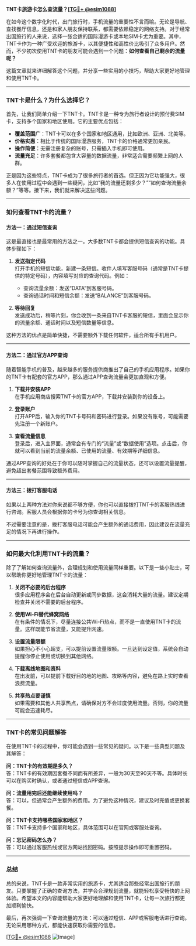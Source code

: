 **TNT卡旅游卡怎么查流量？[[TG💪+ @esim1088](https://t.me/s/esim1088)]**

在如今这个数字化时代，出门旅行时，手机流量的重要性不言而喻。无论是导航、查找餐厅信息，还是和家人朋友保持联系，都需要依赖稳定的网络支持。对于经常出国旅行的人来说，选择一张合适的国际漫游卡或本地SIM卡尤为重要。其中，TNT卡作为一种广受欢迎的旅游卡，以其便捷性和高性价比吸引了众多用户。然而，不少初次使用TNT卡的朋友可能会遇到一个问题：**如何查看自己剩余的流量呢？**

这篇文章就来详细解答这个问题，并分享一些实用的小技巧，帮助大家更好地管理和使用TNT卡。

---

### TNT卡是什么？为什么选择它？

首先，让我们简单介绍一下TNT卡。TNT卡是一种专为旅行者设计的预付费SIM卡，支持多个国家和地区使用。它的主要优点包括：

- **覆盖范围广**：TNT卡可以在多个国家和地区通用，比如欧洲、亚洲、北美等。
- **价格实惠**：相比于传统的国际漫游服务，TNT卡的价格通常更加亲民。
- **操作简便**：无需注册复杂的账号，只需插入手机即可使用。
- **流量充足**：许多套餐都包含大容量的数据流量，非常适合需要频繁上网的人群。

正是因为这些特点，TNT卡成为了很多旅行者的首选。但正因为它功能强大，很多人在使用过程中会遇到一些疑问，比如“我的流量还剩多少？”“如何查询流量余额？”等等。接下来，我们就来解决这些问题。

---

### 如何查看TNT卡的流量？

#### 方法一：通过短信查询

这是最直接也是最常用的方法之一。大多数TNT卡都会提供短信查询的功能。具体步骤如下：

1. **发送指定代码**  
   打开手机的短信功能，新建一条短信。收件人填写客服号码（通常是TNT卡提供的特定号码），内容填写对应的查询代码。例如：
   - 查询流量余额：发送“DATA”到客服号码。
   - 查询通话时间和短信余额：发送“BALANCE”到客服号码。

2. **等待回复**  
   发送成功后，稍等片刻，你会收到一条来自TNT卡客服的短信，里面会显示你的流量余额、通话时间以及短信数量等信息。

这种方法的优点是简单快捷，不需要额外下载任何软件，适合所有手机用户。

---

#### 方法二：通过官方APP查询

随着智能手机的普及，越来越多的服务提供商推出了自己的手机应用程序。如果你的TNT卡有配套的官方APP，那么通过APP查询流量会更加直观和方便。

1. **下载并安装APP**  
   在手机应用商店搜索TNT卡的官方APP，下载并安装到你的设备上。

2. **登录账户**  
   打开APP后，输入你的TNT卡号码和密码进行登录。如果没有账号，可能需要先注册一个新账户。

3. **查看流量信息**  
   登录后，进入主界面，通常会有专门的“流量”或“数据使用”选项。点击后，你就可以看到当前的流量余额、已使用的流量、有效期等详细信息。

通过APP查询的好处在于你可以随时掌握自己的流量状态，还可以设置流量提醒，避免超出套餐范围导致额外费用。

---

#### 方法三：拨打客服电话

如果以上两种方法对你来说都不够方便，你也可以直接拨打TNT卡的客服热线进行咨询。客服人员会根据你的卡号为你查询相关信息。

不过需要注意的是，拨打客服电话可能会产生额外的通话费用，因此建议在流量充足的情况下再进行操作。

---

### 如何最大化利用TNT卡的流量？

除了了解如何查询流量外，合理规划和使用流量同样重要。以下是一些小贴士，可以帮助你更好地管理TNT卡的流量：

1. **关闭不必要的后台程序**  
   很多应用程序会在后台自动更新或同步数据，这会消耗大量的流量。建议定期检查并关闭不需要的后台程序。

2. **使用Wi-Fi替代蜂窝网络**  
   在有条件的情况下，尽量连接公共Wi-Fi热点，而不是一直使用TNT卡的流量。这样既能节省流量，又能提升网速。

3. **设置流量限额**  
   如果担心不小心超支，可以提前设置流量限额。一旦达到设定值，系统会自动提醒你停止使用或切换到其他网络。

4. **下载离线地图和资料**  
   在出发前，可以提前下载好目的地的地图、攻略等内容，避免在路上实时查看浪费流量。

5. **共享热点要谨慎**  
   如果需要和其他人共享热点，请确保对方不会过度使用流量。否则，你的流量可能会迅速耗尽。

---

### TNT卡的常见问题解答

在使用TNT卡的过程中，你可能会遇到一些常见的疑问。以下是一些典型问题及其解答：

**问：TNT卡的有效期是多久？**  
答：TNT卡的有效期因套餐不同而有所差异，一般为30天至90天不等。具体时长可以在购买时确认，或者通过短信或APP查询。

**问：流量用完后还能继续使用吗？**  
答：可以，但通常会产生额外的费用。为了避免这种情况，建议及时充值或更换套餐。

**问：TNT卡支持哪些国家和地区？**  
答：TNT卡支持多个国家和地区，具体范围可以在官网或客服处查询。

**问：忘记密码怎么办？**  
答：可以通过客服热线或官方网站找回密码。按照提示操作即可重置密码。

---

### 总结

总的来说，TNT卡是一款非常实用的旅游卡，尤其适合那些经常出国旅行的朋友。只要掌握了正确的查询方法，并学会合理规划流量，就能轻松享受畅快的上网体验。希望本文的内容能帮助大家更好地理解和使用TNT卡，让每一次旅行都更加顺利愉快。

最后，再次强调一下查询流量的方法：可以通过短信、APP或客服电话进行查询。无论采用哪种方式，都能快速获取你需要的信息。

[[TG💪+ @esim1088](https://t.me/s/esim1088) ![Image](https://i.postimg.cc/4NQfJmqS/Snipaste-2025-05-13-00-14-12.png)]